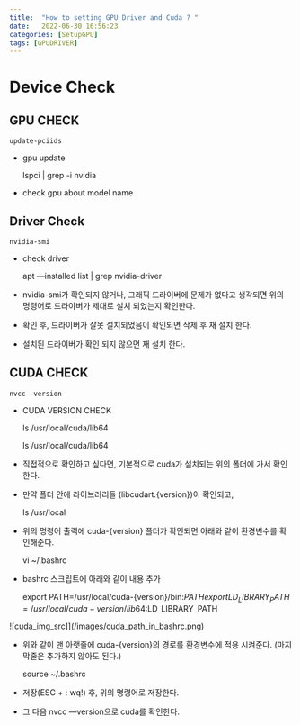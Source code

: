 ```yaml
---
title:  "How to setting GPU Driver and Cuda ? "
date:   2022-06-30 16:56:23
categories: [SetupGPU]
tags: [GPUDRIVER]
---
```


# Device Check


## GPU CHECK


    update-pciids

- gpu update


    lspci | grep -i nvidia


- check gpu about model name

## Driver Check

    nvidia-smi

- check driver 

    apt —installed list | grep nvidia-driver


- nvidia-smi가 확인되지 않거나, 그래픽 드라이버에 문제가 없다고 생각되면 위의 명령어로 드라이버가 제대로 설치 되었는지 확인한다.
- 확인 후, 드라이버가 잘못 설치되었음이 확인되면 삭제 후 재 설치 한다.
- 설치된 드라이버가 확인 되지 않으면 재 설치 한다.


## CUDA CHECK

    nvcc —version



- CUDA VERSION CHECK

    ls /usr/local/cuda/lib64

    ls /usr/local/cuda/lib64


- 직접적으로 확인하고 싶다면, 기본적으로 cuda가 설치되는 위의 폴더에 가서 확인한다.
- 만약 폴더 안에 라이브러리들 (libcudart.{version})이 확인되고,


    ls /usr/local


- 위의 명령어 출력에 cuda-{version} 폴더가 확인되면 아래와 같이 환경변수를 확인해준다.

    vi ~/.bashrc

- bashrc 스크립트에 아래와 같이 내용 추가


    export PATH=/usr/local/cuda-{version}/bin:$PATH
    export LD_LIBRARY_PATH=/usr/local/cuda-{version}/lib64:$LD_LIBRARY_PATH


![cuda_img_src]](/images/cuda_path_in_bashrc.png)


- 위와 같이 맨 아랫줄에 cuda-{version}의 경로를 환경변수에 적용 시켜준다. (마지막줄은 추가하지 않아도 된다.)


    source ~/.bashrc

- 저장(ESC + : wq!) 후, 위의 명령어로 저장한다.
- 그 다음 nvcc —version으로 cuda를 확인한다.




